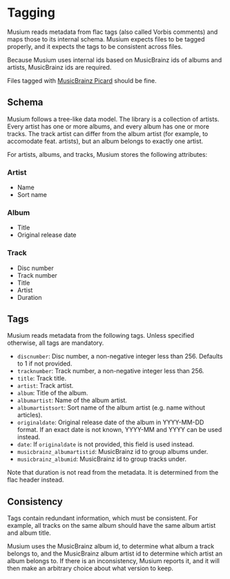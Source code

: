 # Tagging

Musium reads metadata from flac tags (also called Vorbis comments) and maps
those to its internal schema. Musium expects files to be tagged properly, and it
expects the tags to be consistent across files.

Because Musium uses internal ids based on MusicBrainz ids of albums and artists,
MusicBrainz ids are required.

Files tagged with [MusicBrainz Picard][picard] should be fine.

[picard]: https://picard.musicbrainz.org/

## Schema

Musium follows a tree-like data model. The library is a collection of artists.
Every artist has one or more albums, and every album has one or more
tracks. The track artist can differ from the album artist (for example, to
accomodate feat. artists), but an album belongs to exactly one artist.

For artists, albums, and tracks, Musium stores the following attributes:

### Artist

 * Name
 * Sort name

### Album

 * Title
 * Original release date

### Track

 * Disc number
 * Track number
 * Title
 * Artist
 * Duration

## Tags

Musium reads metadata from the following tags. Unless specified otherwise,
all tags are mandatory.

 * `discnumber`: Disc number, a non-negative integer less than 256.
   Defaults to 1 if not provided.
 * `tracknumber`: Track number, a non-negative integer less than 256.
 * `title`: Track title.
 * `artist`: Track artist.
 * `album`: Title of the album.
 * `albumartist`: Name of the album artist.
 * `albumartistsort`: Sort name of the album artist (e.g. name without articles).
 * `originaldate`: Original release date of the album in <abbr>YYYY-MM-DD</abbr> format.
   If an exact date is not known, <abbr>YYYY-MM</abbr> and <abbr>YYYY</abbr> can
   be used instead.
 * `date`: If `originaldate` is not provided, this field is used instead.
 * `musicbrainz_albumartistid`: MusicBrainz id to group albums under.
 * `musicbrainz_albumid`: MusicBrainz id to group tracks under.

Note that duration is not read from the metadata. It is determined from the flac
header instead.

## Consistency

Tags contain redundant information, which must be consistent. For example, all
tracks on the same album should have the same album artist and album title.

Musium uses the MusicBrainz album id, to determine what album a track belongs to,
and the MusicBrainz album artist id to determine which artist an album belongs
to. If there is an inconsistency, Musium reports it, and it will then make an
arbitrary choice about what version to keep.
